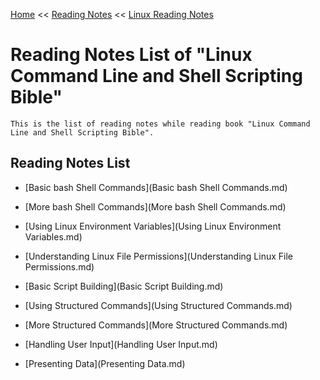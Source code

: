 [Home](../../../index.md) << [Reading Notes](../../index.md) << [Linux Reading Notes](../index.md)

# Reading Notes List of "Linux Command Line and Shell Scripting Bible"

    This is the list of reading notes while reading book "Linux Command Line and Shell Scripting Bible".

## Reading Notes List

- [Basic bash Shell Commands](Basic bash Shell Commands.md)     

- [More bash Shell Commands](More bash Shell Commands.md)

- [Using Linux Environment Variables](Using Linux Environment Variables.md)

- [Understanding Linux File Permissions](Understanding Linux File Permissions.md)

- [Basic Script Building](Basic Script Building.md)

- [Using Structured Commands](Using Structured Commands.md)

- [More Structured Commands](More Structured Commands.md)

- [Handling User Input](Handling User Input.md)

- [Presenting Data](Presenting Data.md)
